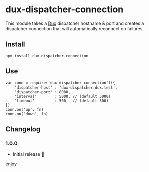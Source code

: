 # dux-dispatcher-connection

This module takes a [Dux](https://github.com/asbjornenge/dux) dispatcher hostname & port and creates a dispatcher connection that will automatically reconnect on failures.

## Install

    npm install dux-dispatcher-connection

## Use

    var conn = require('dux-dispatcher-connection')({
        'dispatcher-host' : 'dux-dispatcher.dux.test',
        'dispatcher-port' : 8000,
        'interval'        : 5000, // (default 5000)
        'timeout'         : 500,  // (default 500)
    })
    conn.on('up', fn)
    conn.on('down', fn)

## Changelog

### 1.0.0

* Initial release :tada:

enjoy
